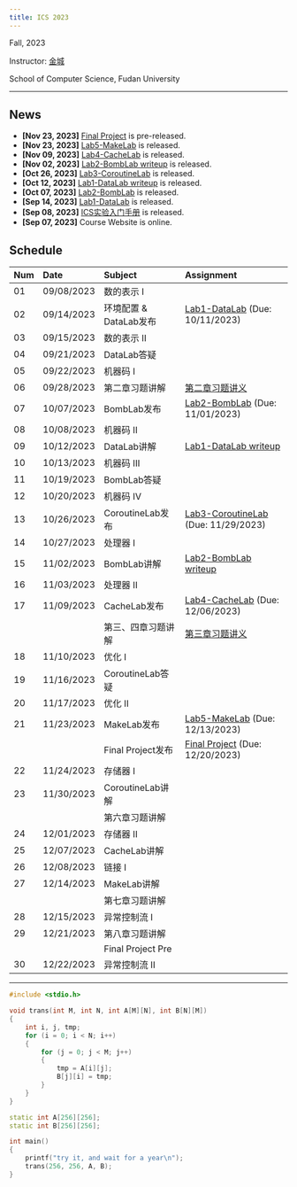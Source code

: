 ```yaml
---
title: ICS 2023
---
```


Fall, 2023

Instructor: [金城](https://cjinfdu.github.io/)

School of Computer Science, Fudan University

---


## News

- **[Nov 23, 2023]** [Final Project](PJ) is pre-released.
- **[Nov 23, 2023]** [Lab5-MakeLab](MakeLab) is released. 
- **[Nov 09, 2023]** [Lab4-CacheLab](CacheLab) is released. 
- **[Nov 02, 2023]** [Lab2-BombLab writeup](BombLab-Comment) is released.
- **[Oct 26, 2023]** [Lab3-CoroutineLab](CoroutineLab) is released. 
- **[Oct 12, 2023]** [Lab1-DataLab writeup](datalab-comment) is released.
- **[Oct 07, 2023]** [Lab2-BombLab](BombLab) is released. 
- **[Sep 14, 2023]** [Lab1-DataLab](DataLab) is released. 
- **[Sep 08, 2023]** [ICS实验入门手册](ICS实验入门手册) is released.
- **[Sep 07, 2023]** Course Website is online.

## Schedule

| Num  | Date       | Subject                       | Assignment                                          |
| :--- | :--------- | :---------------------------- | :-------------------------------------------------- |
| 01   | 09/08/2023 | 数的表示 I                    |                                                     |
| 02   | 09/14/2023 | 环境配置 & DataLab发布        | [Lab1-DataLab](DataLab) (Due: 10/11/2023)           |
| 03   | 09/15/2023 | 数的表示 II                   |                                                     |
| 04   | 09/21/2023 | DataLab答疑                   |                                                     |
| 05   | 09/22/2023 | 机器码 I                      |                                                     |
| 06   | 09/28/2023 | 第二章习题讲解                | [第二章习题讲义](Assignment1)                       |
| 07   | 10/07/2023 | BombLab发布                   | [Lab2-BombLab](BombLab) (Due: 11/01/2023)           |
| 08   | 10/08/2023 | 机器码 II                     |                                                     |
| 09   | 10/12/2023 | DataLab讲解                   | [Lab1-DataLab writeup](datalab-comment)             |
| 10   | 10/13/2023 | 机器码 III                    |                                                     |
| 11   | 10/19/2023 | BombLab答疑                   |                                                     |
| 12   | 10/20/2023 | 机器码 IV                     |                                                     |
| 13   | 10/26/2023 | CoroutineLab发布              | [Lab3-CoroutineLab](CoroutineLab) (Due: 11/29/2023) |
| 14   | 10/27/2023 | 处理器 I                      |                                                     |
| 15   | 11/02/2023 | BombLab讲解                   | [Lab2-BombLab writeup](BombLab-Comment)             |
| 16   | 11/03/2023 | 处理器 II                     |                                                     |
| 17   | 11/09/2023 | CacheLab发布                  | [Lab4-CacheLab](CacheLab) (Due: 12/06/2023)         |
|      |            | 第三、四章习题讲解            | [第三章习题讲义](Assignment2)                       |
| 18   | 11/10/2023 | 优化 I                        |                                                     |
| 19   | 11/16/2023 | CoroutineLab答疑              |                                                     |
| 20   | 11/17/2023 | 优化 II                       |                                                     |
| 21   | 11/23/2023 | MakeLab发布                   | [Lab5-MakeLab](MakeLab) (Due: 12/13/2023)           |
|      |            | Final Project发布             | [Final Project](PJ) (Due: 12/20/2023)               |
| 22   | 11/24/2023 | 存储器 I                      |                                                     |
| 23   | 11/30/2023 | CoroutineLab讲解              |                                                     |
|      |            | 第六章习题讲解                |                                                     |
| 24   | 12/01/2023 | 存储器 II                     |                                                     |
| 25   | 12/07/2023 | CacheLab讲解                  |                                                     |
| 26   | 12/08/2023 | 链接 I                        |                                                     |
| 27   | 12/14/2023 | MakeLab讲解                   |                                                     |
|      |            | 第七章习题讲解                |                                                     |
| 28   | 12/15/2023 | 异常控制流 I                  |                                                     |
| 29   | 12/21/2023 | 第八章习题讲解                |                                                     |
|      |            | Final Project Pre             |                                                     |
| 30   | 12/22/2023 | 异常控制流 II                 |                                                     |

---

```cpp
#include <stdio.h>

void trans(int M, int N, int A[M][N], int B[N][M])
{
    int i, j, tmp;
    for (i = 0; i < N; i++)
    {
        for (j = 0; j < M; j++)
        {
            tmp = A[i][j];
            B[j][i] = tmp;
        }
    }
}

static int A[256][256];
static int B[256][256];

int main()
{
    printf("try it, and wait for a year\n");
    trans(256, 256, A, B);
}
```

<!--
```cpp
#include <stdio.h>

#include "generator.h"

int main() {
    auto coro = []() -> libco::generator<const char> {
        const char str[] = "Hello, ICS 2023!\n";
        for (const auto ch : str) {
            co_yield ch;
        }
    }();

    for (const auto ch : coro) {
        std::cout << ch;
    }
}
```
-->
